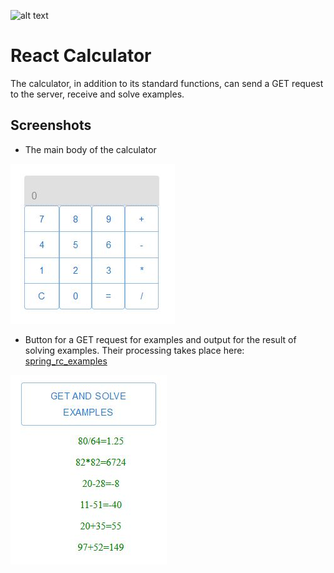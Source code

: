 ![alt text](https://www.profitsoft.ua/static/app/img/logo1.png)

# React Calculator
The calculator, in addition to its standard functions, can send a GET request to the server, receive and solve examples.

## Screenshots
* The main body of the calculator 

![alt text](https://github.com/DmytroAksonenko/react_calculator/blob/main/images/rc1.JPG?raw=true)

* Button for a GET request for examples and output for the result of solving examples. Their processing takes place here: [spring_rc_examples](https://github.com/DmytroAksonenko/spring_rc_examples)

![alt text](https://github.com/DmytroAksonenko/react_calculator/blob/main/images/rc2.JPG?raw=true)